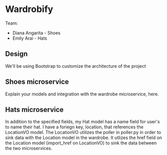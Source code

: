 # Wardrobify

Team:

* Diana Angarita - Shoes
* Emily Arai - Hats


## Design
We'll be using Bootstrap to customize the architecture of the project

## Shoes microservice

Explain your models and integration with the wardrobe
microservice, here.

## Hats microservice

In addition to the specified fields, my Hat model has a name field for user's to name their hat. I have a foriegn key, location, that references the LocationVO model. The LocationVO utilizes the poller in poller.py in order to sink data with the Location model in the wardrobe. It utlizes the href field on the Location model (import_href on LocationVO) to sink the data between the two microservices. 
